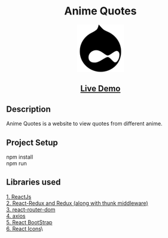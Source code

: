 <h1 align="center">Anime Quotes</h1>
<p align="center">
<img src="./Readme_assets/drupal-logo.png" width="25%"/>
</p>
<h2 align="center"><a  href="https://heuristic-poitras-9d2bdb.netlify.app/">Live Demo</a></h2>

## Description

Anime Quotes is a website to view quotes from different anime.

## Project Setup

npm install\
npm run

## Libraries used

[1. ReactJs](https://reactjs.org/)\
[2. React-Redux and Redux (along with thunk middleware)](https://react-redux.js.org/)\
[3. react-router-dom](https://www.npmjs.com/package/react-router-dom)\
[4. axios](https://www.npmjs.com/package/axios)\
[5. React BootStrap](https://react-bootstrap.github.io/)\
[6. React Icons](https://react-icons.github.io/react-icons/)\
